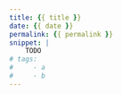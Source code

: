 ```yaml
---
title: {{ title }}
date: {{ date }}
permalink: {{ permalink }}
snippet: |
    TODO
# tags:
#     - a
#     - b
---
```

